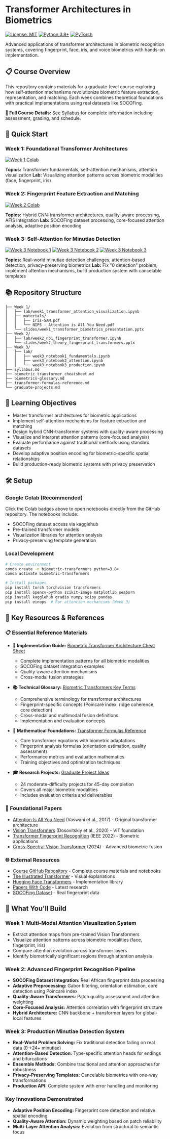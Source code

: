# Transformer Architectures in Biometrics

[![License: MIT](https://img.shields.io/badge/License-MIT-yellow.svg)](https://opensource.org/licenses/MIT)
[![Python 3.8+](https://img.shields.io/badge/python-3.8+-blue.svg)](https://www.python.org/downloads/)
[![PyTorch](https://img.shields.io/badge/PyTorch-2.0+-red.svg)](https://pytorch.org/)

Advanced applications of transformer architectures in biometric recognition systems, covering fingerprint, face, iris, and voice biometrics with hands-on implementation.

## 📋 Course Overview

This repository contains materials for a graduate-level course exploring how self-attention mechanisms revolutionize biometric feature extraction, representation, and matching. Each week combines theoretical foundations with practical implementations using real datasets like SOCOFing.

**📖 Full Course Details:** See [Syllabus](syllabus.md) for complete information including assessment, grading, and schedule.

## 🚀 Quick Start

### Week 1: Foundational Transformer Architectures
[![Week 1 Colab](https://img.shields.io/badge/Week%201-Open%20in%20Colab-blue?logo=google-colab)](https://colab.research.google.com/github/clarkson-edge/ee622/blob/main/Week%201/lab/week1_transformer_attention_visualization.ipynb)

**Topics:** Transformer fundamentals, self-attention mechanisms, attention visualization
**Lab:** Visualizing attention patterns across biometric modalities (face, fingerprint, iris)

### Week 2: Fingerprint Feature Extraction and Matching
[![Week 2 Colab](https://img.shields.io/badge/Week%202-Open%20in%20Colab-blue?logo=google-colab)](https://colab.research.google.com/github/clarkson-edge/ee622/blob/main/Week%202/lab/week2_nb1_fingerprint_transformer.ipynb)

**Topics:** Hybrid CNN-transformer architectures, quality-aware processing, AFIS integration
**Lab:** SOCOFing dataset processing, core-focused attention analysis, adaptive position encoding

### Week 3: Self-Attention for Minutiae Detection
[![Week 3 Notebook 1](https://img.shields.io/badge/Notebook%201-Traditional-blue?logo=google-colab)](https://colab.research.google.com/github/clarkson-edge/ee622/blob/main/Week%203/lab/week3_notebook1_fundamentals.ipynb)
[![Week 3 Notebook 2](https://img.shields.io/badge/Notebook%202-Attention-blue?logo=google-colab)](https://colab.research.google.com/github/clarkson-edge/ee622/blob/main/Week%203/lab/week3_notebook2_attention.ipynb)
[![Week 3 Notebook 3](https://img.shields.io/badge/Notebook%203-Production-blue?logo=google-colab)](https://colab.research.google.com/github/clarkson-edge/ee622/blob/main/Week%203/lab/week3_notebook3_production.ipynb)

**Topics:** Real-world minutiae detection challenges, attention-based detection, privacy-preserving biometrics
**Lab:** Fix "0 detection" problem, implement attention mechanisms, build production system with cancelable templates

## 📚 Repository Structure

```
├── Week 1/
│   ├── lab/week1_transformer_attention_visualization.ipynb
│   ├── materials/
│   │   ├── Iris-SAM.pdf
│   │   └── NIPS - Attention is All You Need.pdf
│   └── slides/week1_transformer_biometrics_presentation.pptx
├── Week 2/
│   ├── lab/week2_nb1_fingerprint_transformer.ipynb
│   └── slides/week2_theory_fingerprint_transformers.pptx
├── Week 3/
│   ├── lab/
│   │   ├── week3_notebook1_fundamentals.ipynb
│   │   ├── week3_notebook2_attention.ipynb
│   │   └── week3_notebook3_production.ipynb
├── syllabus.md
├── biometric_transformer_cheatsheet.md
├── biometrics-glossary.md
├── transformer-formulas-reference.md
└── graduate-projects.md
```

## 🎯 Learning Objectives

- Master transformer architectures for biometric applications
- Implement self-attention mechanisms for feature extraction and matching
- Design hybrid CNN-transformer systems with quality-aware processing
- Visualize and interpret attention patterns (core-focused analysis)
- Evaluate performance against traditional methods using standard datasets
- Develop adaptive position encoding for biometric-specific spatial relationships
- Build production-ready biometric systems with privacy preservation

## 🛠️ Setup

### Google Colab (Recommended)
Click the Colab badges above to open notebooks directly from the GitHub repository. The notebooks include:
- SOCOFing dataset access via kagglehub
- Pre-trained transformer models
- Visualization libraries for attention analysis
- Privacy-preserving template generation

### Local Development
```bash
# Create environment
conda create -n biometric-transformers python=3.8+
conda activate biometric-transformers

# Install packages
pip install torch torchvision transformers
pip install opencv-python scikit-image matplotlib seaborn
pip install kagglehub gradio numpy scipy pandas
pip install einops  # For attention mechanisms (Week 3)
```

## 📖 Key Resources & References

### 📋 Essential Reference Materials
- **🔧 Implementation Guide:** [Biometric Transformer Architecture Cheat Sheet](biometric_transformer_cheatsheet.md)
  - Complete implementation patterns for all biometric modalities
  - SOCOFing dataset integration examples
  - Quality-aware attention mechanisms
  - Cross-modal fusion strategies

- **📚 Technical Glossary:** [Biometric Transformers Key Terms](biometrics-glossary.md)
  - Comprehensive terminology for transformer architectures
  - Fingerprint-specific concepts (Poincaré index, ridge coherence, core detection)
  - Cross-modal and multimodal fusion definitions
  - Implementation and evaluation concepts

- **🧮 Mathematical Foundations:** [Transformer Formulas Reference](transformer-formulas-reference.md)
  - Core transformer equations with biometric adaptations
  - Fingerprint analysis formulas (orientation estimation, quality assessment)
  - Performance metrics and evaluation mathematics
  - Training objectives and optimization techniques

- **🎓 Research Projects:** [Graduate Project Ideas](graduate-projects.md)
  - 24 moderate-difficulty projects for 45-day completion
  - Covers all major biometric modalities
  - Includes evaluation criteria and deliverables

### 📄 Foundational Papers
- [Attention Is All You Need](https://arxiv.org/abs/1706.03762) (Vaswani et al., 2017) - Original transformer architecture
- [Vision Transformers](https://arxiv.org/abs/2010.11929) (Dosovitskiy et al., 2020) - ViT foundation
- [Transformer Fingerprint Recognition](https://ieeexplore.ieee.org/document/9956435) (IEEE 2022) - Biometric applications
- [Cross-Spectral Vision Transformer](https://arxiv.org/html/2412.19160v2) (2024) - Advanced biometric fusion

### 🌐 External Resources
- [Course GitHub Repository](https://github.com/clarkson-edge/ee622) - Complete course materials and notebooks
- [The Illustrated Transformer](https://jalammar.github.io/illustrated-transformer/) - Visual explanations
- [Hugging Face Transformers](https://huggingface.co/docs/transformers/) - Implementation library
- [Papers With Code](https://paperswithcode.com/methods/category/transformers) - Latest research
- [SOCOFing Dataset](https://www.kaggle.com/datasets/ruizgara/socofing) - Real fingerprint data

## 🧪 What You'll Build

### Week 1: Multi-Modal Attention Visualization System
- Extract attention maps from pre-trained Vision Transformers
- Visualize attention patterns across biometric modalities (face, fingerprint, iris)
- Compare attention evolution across transformer layers
- Identify biometrically significant regions through attention analysis

### Week 2: Advanced Fingerprint Recognition Pipeline
- **SOCOFing Dataset Integration:** Real African fingerprint data processing
- **Adaptive Preprocessing:** Gabor filtering, orientation estimation, core detection using Poincaré index
- **Quality-Aware Transformers:** Patch quality assessment and attention weighting
- **Core-Focused Analysis:** Attention correlation with fingerprint structure
- **Hybrid Architecture:** CNN backbone + transformer layers for global-local features

### Week 3: Production Minutiae Detection System
- **Real-World Problem Solving:** Fix traditional detection failing on real data (0→24+ minutiae)
- **Attention-Based Detection:** Type-specific attention heads for endings and bifurcations
- **Ensemble Methods:** Combine traditional and attention approaches for robustness
- **Privacy-Preserving Templates:** Cancelable biometrics with one-way transformations
- **Production API:** Complete system with error handling and monitoring

### Key Innovations Demonstrated
- **Adaptive Position Encoding:** Fingerprint core detection and relative spatial encoding
- **Quality-Aware Attention:** Dynamic weighting based on patch reliability
- **Multi-Layer Attention Analysis:** Evolution from structural to semantic focus
